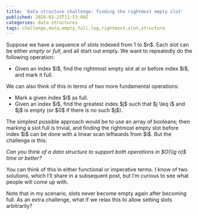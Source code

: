 ```yaml
---
title: 'Data structure challenge: finding the rightmost empty slot'
published: 2020-03-23T11:53:08Z
categories: data structures
tags: challenge,data,empty,full,log,rightmost,slot,structure
---
```


<p>Suppose we have a sequence of <em>slots</em> indexed from 1 to $n$. Each slot can be either <em>empty</em> or <em>full</em>, and all start out empty. We want to repeatedly do the following operation:</p>
<ul>
<li>Given an index $i$, find the rightmost empty slot at or before index $i$, and mark it full.</li>
</ul>
<p>We can also think of this in terms of two more fundamental operations:</p>
<ul>
<li>Mark a given index $i$ as full.</li>
<li>Given an index $i$, find the greatest index $j$ such that $j \leq i$ and $j$ is empty (or $0$ if there is no such $j$).</li>
</ul>
<p>The simplest possible approach would be to use an array of booleans; then marking a slot full is trivial, and finding the rightmost empty slot before index $i$ can be done with a linear scan leftwards from $i$. But the challenge is this:</p>
<p><em>Can you think of a data structure to support both operations in $O(\lg n)$ time or better?</em></p>
<p>You can think of this in either functional or imperative terms. I know of two solutions, which I’ll share in a subsequent post, but I’m curious to see what people will come up with.</p>
<p>Note that in my scenario, slots never become empty again after becoming full. As an extra challenge, what if we relax this to allow setting slots arbitrarily?</p>

